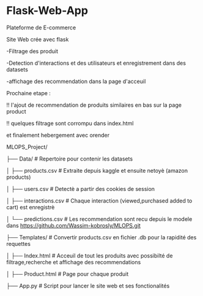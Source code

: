 # Flask-Web-App
 Plateforme de E-commerce 

Site Web crée avec flask 

-Filtrage des produit

-Detection d'interactions et des utilisateurs et enregistrement dans des datasets

-affichage des recommendation dans la page d'acceuil



Prochaine etape : 

!! l'ajout de recommendation de produits similaires en bas sur la page product 

!! quelques filtrage sont corrompu dans index.html

et finalement hebergement avec orender

MLOPS_Project/

├── Data/                     # Repertoire pour contenir les datasets

│   ├── products.csv          # Extraite depuis kaggle et ensuite netoyè (amazon products)

│   ├── users.csv             #  Detectè a partir des cookies de session

│   ├── interactions.csv      # Chaque interaction (viewed,purchased added to cart) est enregistrè

│   └── predictions.csv       # Les recommendation sont recu depuis le modele dans https://github.com/Wassim-kobrosly/MLOPS.git

├── Templates/                # Convertir products.csv en fichier .db pour la rapidité des requettes

│   ├── Index.html            # Acceuil de tout les produits avec possibilté de filtrage,recherche et affichage des recommendations

│   ├── Product.html          # Page pour chaque produit

├── App.py                    # Script pour lancer le site web et ses fonctionalités
